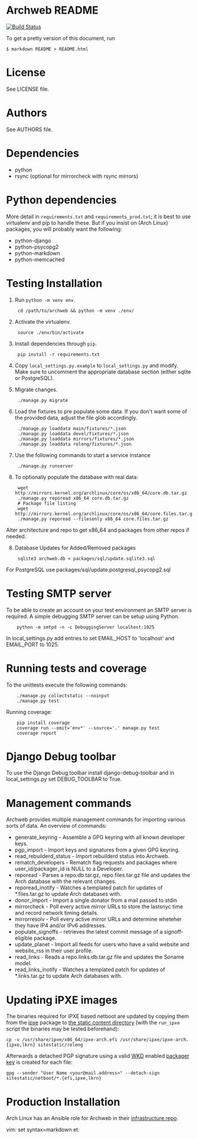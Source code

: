 # Archweb README

[![Build Status](https://github.com/archlinux/archweb/workflows/Github-Actions/badge.svg)](https://github.com/archlinux/archweb/actions)

To get a pretty version of this document, run

    $ markdown README > README.html

# License

See LICENSE file.

# Authors

See AUTHORS file.

# Dependencies

- python
- rsync (optional for mirrorcheck with rsync mirrors)

# Python dependencies

More detail in `requirements.txt` and `requirements_prod.txt`; it is best to
use virtualenv and pip to handle these. But if you insist on (Arch Linux)
packages, you will probably want the following:

- python-django
- python-psycopg2
- python-markdown
- python-memcached

# Testing Installation

1. Run `python -m venv env`.

        cd /path/to/archweb && python -m venv ./env/

2. Activate the virtualenv.

        source ./env/bin/activate

2. Install dependencies through `pip`.

        pip install -r requirements.txt

3. Copy `local_settings.py.example` to `local_settings.py` and modify.
   Make sure to uncomment the appropriate database section (either sqlite or
   PostgreSQL).

4. Migrate changes.

        ./manage.py migrate

5. Load the fixtures to pre populate some data. If you don't want some of the
   provided data, adjust the file glob accordingly.

        ./manage.py loaddata main/fixtures/*.json
        ./manage.py loaddata devel/fixtures/*.json
        ./manage.py loaddata mirrors/fixtures/*.json
        ./manage.py loaddata releng/fixtures/*.json

6. Use the following commands to start a service instance

        ./manage.py runserver

7. To optionally populate the database with real data:

        wget http://mirrors.kernel.org/archlinux/core/os/x86_64/core.db.tar.gz
        ./manage.py reporead x86_64 core.db.tar.gz
        # Package file listing
        wget http://mirrors.kernel.org/archlinux/core/os/x86_64/core.files.tar.gz
        ./manage.py reporead --filesonly x86_64 core.files.tar.gz

Alter architecture and repo to get x86\_64 and packages from other repos if
needed.

8. Database Updates for Added/Removed packages

        sqlite3 archweb.db < packages/sql/update.sqlite3.sql

For PostgreSQL use packages/sql/update.postgresql_psycopg2.sql


# Testing SMTP server

To be able to create an account on your test environment an SMTP server is
required. A simple debugging SMTP server can be setup using Python.

        python -m smtpd -n -c DebuggingServer localhost:1025

In local\_settings.py add entries to set EMAIL\_HOST to 'localhost' and EMAIL\_PORT to
1025.

# Running tests and coverage

To the unittests execute the following commands:

        ./manage.py collectstatic --noinput
        ./manage.py test

Running coverage:

        pip install coverage
        coverage run --omit='env*' --source='.' manage.py test
        coverage report

# Django Debug toolbar

To use the Django Debug toolbar install django-debug-toolbar and in local_settings.py
set DEBUG_TOOLBAR to True.

# Management commands

Archweb provides multiple management commands for importing various sorts of data. An overview of commands:

* generate_keyring - Assemble a GPG keyring with all known developer keys.
* pgp_import - Import keys and signatures from a given GPG keyring.
* read_rebuilderd_status - Import rebuilderd status into Archweb.
* rematch_developers - Rematch flag requests and packages where user_id/packager_id is NULL to a Developer.
* reporead - Parses a repo.db.tar.gz, repo.files.tar.gz file and updates the Arch database with the relevant changes.
* reporead_inotify - Watches a templated patch for updates of *.files.tar.gz to update Arch databases with.
* donor_import - Import a single donator from a mail passed to stdin
* mirrorcheck - Poll every active mirror URLs to store the lastsnyc time and record network timing details.
* mirrorresolv - Poll every active mirror URLs and determine wheteher they have IP4 and/or IPv6 addresses.
* populate_signoffs - retrieves the latest commit message of a signoff-eligible package.
* update_planet - Import all feeds for users who have a valid website and website_rss in their user profile.
* read_links - Reads a repo.links.db.tar.gz file and updates the Soname model.
* read_links_inotify - Watches a templated patch for updates of *.links.tar.gz to update Arch databases with.

# Updating iPXE images

The binaries required for iPXE based netboot are updated by copying them from
the [ipxe](https://archlinux.org/packages/community/x86_64/ipxe/) package to
[the static content directory](/sitestatic/netboot/) (with the `run_ipxe`
script the binaries may be tested beforehand):

```
cp -v /usr/share/ipxe/x86_64/ipxe-arch.efi /usr/share/ipxe/ipxe-arch.{ipxe,lkrn} sitestatic/releng
```

Afterwards a detached PGP signature using a valid
[WKD](https://wiki.archlinux.org/title/GnuPG#Web_Key_Directory) enabled
[packager
key](https://gitlab.archlinux.org/archlinux/archlinux-keyring/-/wikis/home) is
created for each file:

```
gpg --sender "User Name <your@mail.address>" --detach-sign sitestatic/netboot/*.{efi,ipxe,lkrn}
```

# Production Installation

Arch Linux has an Ansible role for Archweb in their [infrastructure repo](https://git.archlinux.org/infrastructure.git/).

vim: set syntax=markdown et:
